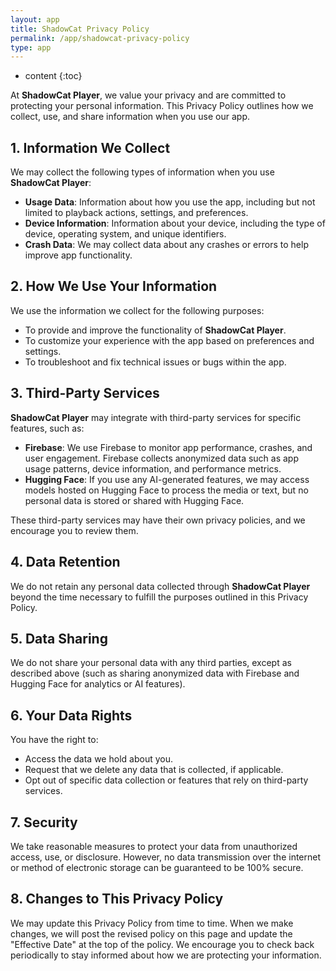 ```yaml
---
layout: app
title: ShadowCat Privacy Policy
permalink: /app/shadowcat-privacy-policy
type: app
---
```


* content
{:toc}

At **ShadowCat Player**, we value your privacy and are committed to protecting your personal information. This Privacy Policy outlines how we collect, use, and share information when you use our app.

## 1. Information We Collect

We may collect the following types of information when you use **ShadowCat Player**:

- **Usage Data**: Information about how you use the app, including but not limited to playback actions, settings, and preferences.
- **Device Information**: Information about your device, including the type of device, operating system, and unique identifiers.
- **Crash Data**: We may collect data about any crashes or errors to help improve app functionality.

## 2. How We Use Your Information

We use the information we collect for the following purposes:

- To provide and improve the functionality of **ShadowCat Player**.
- To customize your experience with the app based on preferences and settings.
- To troubleshoot and fix technical issues or bugs within the app.

## 3. Third-Party Services

**ShadowCat Player** may integrate with third-party services for specific features, such as:

- **Firebase**: We use Firebase to monitor app performance, crashes, and user engagement. Firebase collects anonymized data such as app usage patterns, device information, and performance metrics.
- **Hugging Face**: If you use any AI-generated features, we may access models hosted on Hugging Face to process the media or text, but no personal data is stored or shared with Hugging Face.

These third-party services may have their own privacy policies, and we encourage you to review them.

## 4. Data Retention

We do not retain any personal data collected through **ShadowCat Player** beyond the time necessary to fulfill the purposes outlined in this Privacy Policy.

## 5. Data Sharing

We do not share your personal data with any third parties, except as described above (such as sharing anonymized data with Firebase and Hugging Face for analytics or AI features).

## 6. Your Data Rights

You have the right to:

- Access the data we hold about you.
- Request that we delete any data that is collected, if applicable.
- Opt out of specific data collection or features that rely on third-party services.

## 7. Security

We take reasonable measures to protect your data from unauthorized access, use, or disclosure. However, no data transmission over the internet or method of electronic storage can be guaranteed to be 100% secure.

## 8. Changes to This Privacy Policy

We may update this Privacy Policy from time to time. When we make changes, we will post the revised policy on this page and update the "Effective Date" at the top of the policy. We encourage you to check back periodically to stay informed about how we are protecting your information.